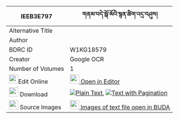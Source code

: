|IEEB3E797|གནམ་བདེ་སྒོ་མོའི་སྙན་ཚིག་འདྲ་བཤུས། 
| --- | --- 
|Alternative Title |
|Author | 
|BDRC ID | W1KG18579
|Creator | Google OCR
|Number of Volumes| 1
|<img width="25" src="https://img.icons8.com/color/25/000000/edit-property.png">Edit Online| [<img width="25" src="https://avatars.githubusercontent.com/u/45091458?s=200&v=4"> Open in Editor](http://editor.openpecha.org/IEEB3E797)
|<img width="25" src="https://img.icons8.com/fluent/48/000000/download-2.png"/>  Download | [![](https://img.icons8.com/color/20/000000/txt.png)Plain Text](https://github.com/Openpecha/IEEB3E797/releases/download/v1/nam_de_gomo_i_nyentsik_drashu_plain_IEEB3E797.zip), [![](https://img.icons8.com/color/20/000000/txt.png)Text with Pagination](https://github.com/Openpecha/IEEB3E797/releases/download/v1/nam_de_gomo_i_nyentsik_drashu_pages_IEEB3E797.zip)
|<img width="25" src="https://img.icons8.com/plasticine/100/000000/pictures-folder.png"/>  Source Images | [<img width="25" src="https://library.bdrc.io/icons/BUDA-small.svg"> Images of text file open in BUDA](https://library.bdrc.io/show/bdr:W1KG18579)